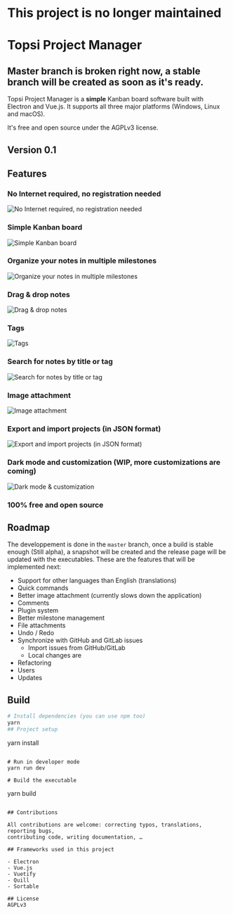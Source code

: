 # This project is no longer maintained 

# Topsi Project Manager

## Master branch is broken right now, a stable branch will be created as soon as it's ready.

Topsi Project Manager is a **simple** Kanban board software built with Electron
and Vue.js. It supports all three major platforms (Windows, Linux and macOS).

It's free and open source under the AGPLv3 license.

## Version 0.1

## Features

### **No** Internet required, **no** registration needed

![No Internet required, no registration needed](https://user-images.githubusercontent.com/2964165/44611105-6e920e00-a7cd-11e8-99d3-fa9d172e1fd7.png)

### Simple Kanban board

![Simple Kanban board](https://user-images.githubusercontent.com/2964165/44611113-7b166680-a7cd-11e8-8909-077bd7ec87c7.png)

### Organize your notes in multiple milestones

![Organize your notes in multiple milestones](https://user-images.githubusercontent.com/2964165/44611155-ad27c880-a7cd-11e8-89fa-acf0dea717cb.png)

### Drag & drop notes

![Drag & drop notes](https://user-images.githubusercontent.com/2964165/44611998-c1ba8f80-a7d2-11e8-9675-30ac9bc203e4.gif)

### Tags

![Tags](https://user-images.githubusercontent.com/2964165/44611830-b6b32f80-a7d1-11e8-91d3-66175c503978.gif)

### Search for notes by title or tag

![Search for notes by title or tag](https://user-images.githubusercontent.com/2964165/44611789-63d97800-a7d1-11e8-9410-cef3776b779b.gif)

### Image attachment

![Image attachment](https://user-images.githubusercontent.com/2964165/44611858-de09fc80-a7d1-11e8-90a1-f0b3a695e108.gif)

### Export and import projects (in JSON format)

![Export and import projects (in JSON format)](https://user-images.githubusercontent.com/2964165/44611163-b87af400-a7cd-11e8-8364-1424e3d24682.png)

### Dark mode and customization (WIP, more customizations are coming)

![Dark mode & customization](https://user-images.githubusercontent.com/2964165/44612138-e95e2780-a7d3-11e8-84b5-96533faf9888.gif)

### 100% free and open source

## Roadmap

The developpement is done in the `master` branch, once a build is stable enough (Still alpha), a snapshot will be created and the release page will be updated with the executables.
These are the features that will be implemented next:

-   Support for other languages than English (translations)
-   Quick commands
-   Better image attachment (currently slows down the application)
-   Comments
-   Plugin system
-   Better milestone management
-   File attachments
-   Undo / Redo
-   Synchronize with GitHub and GitLab issues
    -   Import issues from GitHub/GitLab
    -   Local changes are
-   Refactoring
-   Users
-   Updates

## Build

```bash
# Install dependencies (you can use npm too)
yarn
## Project setup
```

yarn install

```

# Run in developer mode
yarn run dev

# Build the executable
```

yarn build

```

## Contributions

All contributions are welcome: correcting typos, translations, reporting bugs,
contributing code, writing documentation, …

## Frameworks used in this project

- Electron
- Vue.js
- Vuetify
- Quill
- Sortable

## License
AGPLv3
```
